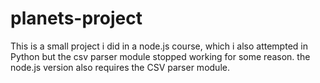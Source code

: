 # planets-project

This is a small project i did in a node.js course, which i also attempted in Python but the csv parser module stopped working for some reason.
the node.js version also requires the CSV parser module.
